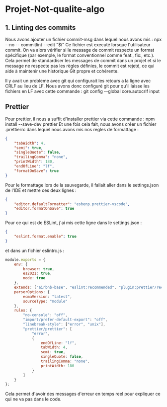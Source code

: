 # Projet-Not-qualite-algo

## 1. Linting des commits

Nous avons ajouter un fichier commit-msg dans lequel nous avons mis : npx --no -- commitlint --edit "$i"
Ce fichier est executé lorsque l'utilisateur commit. On va alors vérifier si le message de commit respecte un format spécifique (par exemple, le format conventionnel comme feat:, fix:, etc.).
Cela permet de standardiser les messages de commit dans un projet et si le message ne respecte pas les règles définies, le commit est rejeté, ce qui aide à maintenir une historique Git propre et cohérente.

Il y avait un probleme avec git qui configurait les retours a la ligne avec CRLF au lieu de LF. Nous avons donc configuré git pour qu'il laisse les fichiers en LF avec cette commande : git config --global core.autocrlf input

## Prettier

Pour prettier, il nous a suffit d'installer prettier via cette commande : npm install --save-dev prettier
Et une fois cela fait, nous avons créer un fichier .prettierrc dans lequel nous avons mis nos regles de formattage :

```json
{
    "tabWidth": 4,
    "semi": true,
    "singleQuote": false,
    "trailingComma": "none",
    "printWidth": 180,
    "endOfLine": "lf",
    "formatOnSave": true
}
```

Pour le formattage lors de la sauvegarde, il fallait aller dans le settings.json de l'IDE et mettre ces deux lignes :

```json
{
    "editor.defaultFormatter": "esbenp.prettier-vscode",
    "editor.formatOnSave": true
}
```

Pour ce qui est de ESLint, j'ai mis cette ligne dans le settings.json :

```json
{
    "eslint.format.enable": true
}
```

et dans un fichier eslintrc.js :

```javascript
module.exports = {
    env: {
        browser: true,
        es2021: true,
        node: true
    },
    extends: ["airbnb-base", "eslint:recommended", "plugin:prettier/recommended"],
    parserOptions: {
        ecmaVersion: "latest",
        sourceType: "module"
    },
    rules: {
        "no-console": "off",
        "import/prefer-default-export": "off",
        "linebreak-style": ["error", "unix"],
        "prettier/prettier": [
            "error",
            {
                endOfLine: "lf",
                tabWidth: 4,
                semi: true,
                singleQuote: false,
                trailingComma: "none",
                printWidth: 180
            }
        ]
    }
};
```

Cela permet d'avoir des messages d'erreur en temps reel pour expliquer ce qui ne va pas dans le code.
